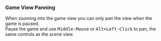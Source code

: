 ### Game View Panning

When zooming into the game view you can only pan the view when the game is paused.  
Pause the game and use <kbd>Middle-Mouse</kbd> or <kbd>Alt+Left-Click</kbd> to pan, the same controls as the scene view.